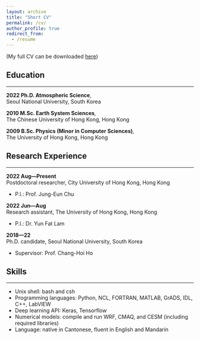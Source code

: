 ```yaml
---
layout: archive
title: "Short CV"
permalink: /cv/
author_profile: true
redirect_from:
  - /resume
---
```


(My full CV can be downloaded [here](/files/cv_steven.pdf))

## Education

---

**2022 Ph.D. Atmospheric Science**,
<br>Seoul National University, South Korea

**2010 M.Sc. Earth System Sciences**,
<br>The Chinese University of Hong Kong, Hong Kong

**2009 B.Sc. Physics (Minor in Computer Sciences)**,
<br>The University of Hong Kong, Hong Kong

## Research Experience

---

**2022 Aug—Present**
<br>Postdoctoral researcher, City University of Hong Kong, Hong Kong
- P.I.: Prof. Jung-Eun Chu

**2022 Jun—Aug**
<br>Research assistant, The University of Hong Kong, Hong Kong
- P.I.: Dr. Yun Fat Lam

**2018—22**
<br>Ph.D. candidate, Seoul National University, South Korea
- Supervisor: Prof. Chang-Hoi Ho

## Skills

---

- Unix shell: bash and csh
- Programming languages: Python, NCL, FORTRAN, MATLAB, GrADS, IDL, C++, LabVIEW
- Deep learning API: Keras, Tensorflow
- Numerical models: compile and run WRF, CMAQ, and CESM (including required libraries)
- Language: native in Cantonese, fluent in English and Mandarin
